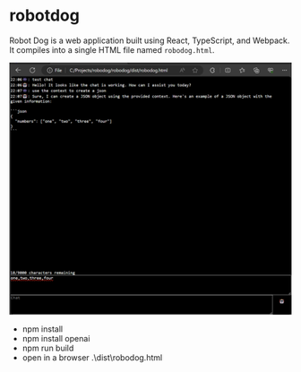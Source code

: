 # robotdog

Robot Dog is a web application built using React, TypeScript, and Webpack. It compiles into a single HTML file named `robodog.html`.

![Robot Dog Screenshot](screenshot.png)

* npm install
* npm install openai
* npm run build
* open in a browser .\dist\robodog.html